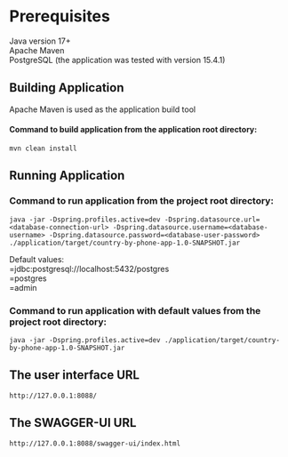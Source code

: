 # Prerequisites
Java version 17+  
Apache Maven  
PostgreSQL (the application was tested with version 15.4.1) 

## Building Application
Apache Maven is used as the application build tool  
#### Command to build application from the application root directory:
    mvn clean install

## Running Application
### Command to run application from the project root directory:
    java -jar -Dspring.profiles.active=dev -Dspring.datasource.url=<database-connection-url> -Dspring.datasource.username=<database-username> -Dspring.datasource.password=<database-user-password> ./application/target/country-by-phone-app-1.0-SNAPSHOT.jar
Default values:  
<database-connection-url>=jdbc:postgresql://localhost:5432/postgres  
<database-username>=postgres  
<database-user-password>=admin
### Command to run application with default values from the project root directory:
    java -jar -Dspring.profiles.active=dev ./application/target/country-by-phone-app-1.0-SNAPSHOT.jar

## The user interface URL
    http://127.0.0.1:8088/

##  The SWAGGER-UI URL 
    http://127.0.0.1:8088/swagger-ui/index.html

